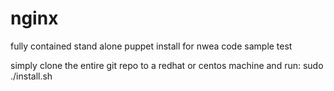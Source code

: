 # nginx
fully contained stand alone puppet install for nwea code sample test

simply clone the entire git repo to a redhat or centos machine and run:
sudo ./install.sh

